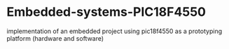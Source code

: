 # Embedded-systems-PIC18F4550
implementation of an embedded project using pic18f4550 as a prototyping platform  (hardware and software)
